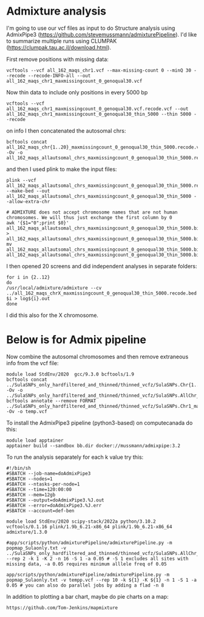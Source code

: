 # Admixture analysis

I'm going to use our vcf files as input to do Structure analysis using AdmixPipe3 (https://github.com/stevemussmann/admixturePipeline). I'd like to summarize multiple runs using CLUMPAK (https://clumpak.tau.ac.il/download.html).

First remove positions with missing data:
```
vcftools --vcf all_162_maqs_chr1.vcf --max-missing-count 0 --minQ 30 --recode --recode-INFO-all --out all_162_maqs_chr1_maxmissingcount_0_genoqual30.vcf
```
Now thin data to include only positions in every 5000 bp
```
vcftools --vcf all_162_maqs_chr1_maxmissingcount_0_genoqual30.vcf.recode.vcf --out all_162_maqs_chr1_maxmissingcount_0_genoqual30_thin_5000 --thin 5000 --recode
```

on info I then concatenated the autosomal chrs:
```
bcftools concat all_162_maqs_chr{1..20}_maxmissingcount_0_genoqual30_thin_5000.recode.vcf -Ov -o all_162_maqs_allautsomal_chrs_maxmissingcount_0_genoqual30_thin_5000.recode.vcf
```
and then I used plink to make the input files:
```
plink --vcf all_162_maqs_allautsomal_chrs_maxmissingcount_0_genoqual30_thin_5000.recode.vcf --make-bed --out all_162_maqs_allautsomal_chrs_maxmissingcount_0_genoqual30_thin_5000 --allow-extra-chr

# ADMIXTURE does not accept chromosome names that are not human chromosomes. We will thus just exchange the first column by 0
awk '{$1="0";print $0}' all_162_maqs_allautsomal_chrs_maxmissingcount_0_genoqual30_thin_5000.bim > all_162_maqs_allautsomal_chrs_maxmissingcount_0_genoqual30_thin_5000.bim.tmp
mv all_162_maqs_allautsomal_chrs_maxmissingcount_0_genoqual30_thin_5000.bim.tmp all_162_maqs_allautsomal_chrs_maxmissingcount_0_genoqual30_thin_5000.bim
```
I then opened 20 screens and did independent analyses in separate folders:
```
for i in {2..12}
do
/usr/local/admixture/admixture --cv ../all_162_maqs_chrX_maxmissingcount_0_genoqual30_thin_5000.recode.bed $i > log${i}.out
done
```
I did this also for the X chromosome.



# Below is for Admix pipeline

Now combine the autosomal chromosomes and then remove extraneous info from the vcf file:

```
module load StdEnv/2020  gcc/9.3.0 bcftools/1.9
bcftools concat ../SulaSNPs_only_hardfiltered_and_thinned/thinned_vcfz/SulaSNPs.Chr{1..20}_maxmissingcount_0_genoqual30.vcf.recode.vcf.gz_thinned.recode.vcf -Ov -o  ../SulaSNPs_only_hardfiltered_and_thinned/thinned_vcfz/SulaSNPs.AllChr_maxmissingcount_0_genoqual30.vcf.recode.vcf.gz_thinned.recode.vcf
bcftools annotate --remove FORMAT ../SulaSNPs_only_hardfiltered_and_thinned/thinned_vcfz/SulaSNPs.Chr1_maxmissingcount_0_genoqual30.vcf.recode.vcf.gz_thinned.recode.vcf -Ov -o temp.vcf
```

To install the AdmixPipe3 pipeline (python3-based) on computecanada do this:
```
module load apptainer
apptainer build --sandbox bb.dir docker://mussmann/admixpipe:3.2
```

To run the analysis separately for each k value try this:
```
#!/bin/sh
#SBATCH --job-name=doAdmixPipe3
#SBATCH --nodes=1
#SBATCH --ntasks-per-node=1
#SBATCH --time=120:00:00
#SBATCH --mem=12gb
#SBATCH --output=doAdmixPipe3.%J.out
#SBATCH --error=doAdmixPipe3.%J.err
#SBATCH --account=def-ben

module load StdEnv/2020 scipy-stack/2022a python/3.10.2 vcftools/0.1.16 plink/1.9b_6.21-x86_64 plink/1.9b_6.21-x86_64 admixture/1.3.0

#app/scripts/python/admixturePipeline/admixturePipeline.py -m popmap_Sulaonly.txt -v ../SulaSNPs_only_hardfiltered_and_thinned/thinned_vcfz/SulaSNPs.AllChr_maxmissingcount_0_genoqual30.vcf.recode.vcf.gz_thinned.recode_simplifiedsimplified.vcf --rep 2 -k 1 -K 2 -n 16 -S 1 -a 0.05 # -S 1 excludes all sites with missing data, -a 0.05 requires minimum alllele freq of 0.05

app/scripts/python/admixturePipeline/admixturePipeline.py -m popmap_Sulaonly.txt -v tempp.vcf --rep 10 -k ${1} -K ${1} -n 1 -S 1 -a 0.05 # you can also do parallel jobs by adding a flad -n 8
```

In addition to plotting a bar chart, maybe do pie charts on a map:
```
https://github.com/Tom-Jenkins/mapmixture
```
